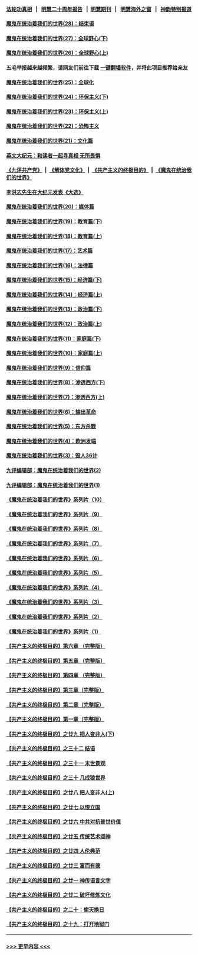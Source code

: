 #### [法轮功真相](https://github.com/gfw-breaker/truth/blob/master/README.md?t=0) &nbsp;&nbsp;|&nbsp;&nbsp; [明慧二十周年报告](https://github.com/gfw-breaker/mh-reports/blob/master/README.md?t=0) &nbsp;&nbsp;|&nbsp;&nbsp;[明慧期刊](https://github.com/gfw-breaker/mh-qikan) &nbsp;&nbsp;|&nbsp;&nbsp; [明慧海外之窗](https://github.com/gfw-breaker/mh-news/blob/master/README.md?t=0) &nbsp;&nbsp;|&nbsp;&nbsp; [神韵特别报道](https://github.com/gfw-breaker/mh-news/blob/master/shenyun.md?t=0)
#### [魔鬼在统治着我们的世界(28)：结束语](../pages/nsc422/n10936246.md?t=07020602) 
#### [魔鬼在统治着我们的世界(27)：全球野心(下)](../pages/nsc422/n10928319.md?t=07020602) 
#### [魔鬼在统治着我们的世界(26)：全球野心(上)](../pages/nsc422/n10900318.md?t=07020602) 
#### 五毛举报越来越频繁，请网友们前往下载 [一键翻墙软件](https://github.com/gfw-breaker/ssr-accounts)，并将此项目推荐给亲友
#### [魔鬼在统治着我们的世界(25)：全球化](../pages/nsc422/n10788205.md?t=07020602) 
#### [魔鬼在统治着我们的世界(24)：环保主义(下)](../pages/nsc422/n10695307.md?t=07020602) 
#### [魔鬼在统治着我们的世界(23)：环保主义(上)](../pages/nsc422/n10688613.md?t=07020602) 
#### [魔鬼在统治着我们的世界(22)：恐怖主义](../pages/nsc422/n10614727.md?t=07020602) 
#### [魔鬼在统治着我们的世界(21)：文化篇](../pages/nsc422/n10597706.md?t=07020602) 
#### [英文大纪元：和读者一起寻真相 无所畏惧](../pages/nsc422/n12542027.md?t=07020602) 
#### [《九评共产党》](https://github.com/begood0513/9ping.md/blob/master/README.md) &nbsp;|&nbsp; [《解体党文化》](../../../../jtdwh.md/blob/master/README.md)  &nbsp;|&nbsp; [《共产主义的终极目的》](../../../../gczydzjmd.md/blob/master/README.md) &nbsp;|&nbsp; [《魔鬼在统治我们的世界》](../../../../mgztzwmdsj.md/blob/master/README.md) 
#### [李洪志先生在大纪元发表《大选》](../pages/nsc422/n12534746.md?t=07020602) 
#### [魔鬼在统治着我们的世界(20)：媒体篇](../pages/nsc422/n10586579.md?t=07020602) 
#### [魔鬼在统治着我们的世界(19)：教育篇(下)](../pages/nsc422/n10564808.md?t=07020602) 
#### [魔鬼在统治着我们的世界(18)：教育篇(上)](../pages/nsc422/n10526970.md?t=07020602) 
#### [魔鬼在统治着我们的世界(17)：艺术篇](../pages/nsc422/n10499093.md?t=07020602) 
#### [魔鬼在统治着我们的世界(16)：法律篇](../pages/nsc422/n10485969.md?t=07020602) 
#### [魔鬼在统治着我们的世界(15)：经济篇(下)](../pages/nsc422/n10469975.md?t=07020602) 
#### [魔鬼在统治着我们的世界(14)：经济篇(上)](../pages/nsc422/n10457370.md?t=07020602) 
#### [魔鬼在统治着我们的世界(13)：政治篇(下)](../pages/nsc422/n10448270.md?t=07020602) 
#### [魔鬼在统治着我们的世界(12)：政治篇(上)](../pages/nsc422/n10444576.md?t=07020602) 
#### [魔鬼在统治着我们的世界(11)：家庭篇(下)](../pages/nsc422/n10440961.md?t=07020602) 
#### [魔鬼在统治着我们的世界(10)：家庭篇(上)](../pages/nsc422/n10435448.md?t=07020602) 
#### [魔鬼在统治着我们的世界(9)：信仰篇](../pages/nsc422/n10432159.md?t=07020602) 
#### [魔鬼在统治着我们的世界(8)：渗透西方(下)](../pages/nsc422/n10429603.md?t=07020602) 
#### [魔鬼在统治着我们的世界(7)：渗透西方(上)](../pages/nsc422/n10426013.md?t=07020602) 
#### [魔鬼在统治着我们的世界(6)：输出革命](../pages/nsc422/n10421536.md?t=07020602) 
#### [魔鬼在统治着我们的世界(5)：东方杀戮](../pages/nsc422/n10417707.md?t=07020602) 
#### [魔鬼在统治着我们的世界(4)：欧洲发端](../pages/nsc422/n10414890.md?t=07020602) 
#### [魔鬼在统治着我们的世界(3)：毁人36计](../pages/nsc422/n10411583.md?t=07020602) 
#### [九评编辑部：魔鬼在统治着我们的世界(2)](../pages/nsc422/n10410036.md?t=07020602) 
#### [九评编辑部：魔鬼在统治着我们的世界(1)](../pages/nsc422/n10406825.md?t=07020602) 
#### [《魔鬼在统治着我们的世界》系列片（10）](../pages/nsc422/n12292670.md?t=07020602) 
#### [《魔鬼在统治着我们的世界》系列片（9）](../pages/nsc422/n12290859.md?t=07020602) 
#### [《魔鬼在统治着我们的世界》系列片（8）](../pages/nsc422/n12287445.md?t=07020602) 
#### [《魔鬼在统治着我们的世界》系列片（7）](../pages/nsc422/n12283425.md?t=07020602) 
#### [《魔鬼在统治着我们的世界》系列片（6）](../pages/nsc422/n12282314.md?t=07020602) 
#### [《魔鬼在统治着我们的世界》系列片（5）](../pages/nsc422/n12281419.md?t=07020602) 
#### [《魔鬼在统治着我们的世界》系列片（4）](../pages/nsc422/n12274024.md?t=07020602) 
#### [《魔鬼在统治着我们的世界》系列片（3）](../pages/nsc422/n12271322.md?t=07020602) 
#### [《魔鬼在统治着我们的世界》系列片（2）](../pages/nsc422/n12269049.md?t=07020602) 
#### [《魔鬼在统治着我们的世界》系列片（1）](../pages/nsc422/n12267575.md?t=07020602) 
#### [【共产主义的终极目的】第六章 （完整版）](../pages/nsc422/n11428913.md?t=07020602) 
#### [【共产主义的终极目的】第五章 （完整版）](../pages/nsc422/n11428912.md?t=07020602) 
#### [【共产主义的终极目的】第四章 （完整版）](../pages/nsc422/n11428907.md?t=07020602) 
#### [【共产主义的终极目的】第三章（完整版）](../pages/nsc422/n11428848.md?t=07020602) 
#### [【共产主义的终极目的】第二章（完整版）](../pages/nsc422/n11428831.md?t=07020602) 
#### [【共产主义的终极目的】第一章（完整版）](../pages/nsc422/n11417651.md?t=07020602) 
#### [【共产主义的终极目的】之廿九 把人变非人(下)](../pages/nsc422/n11344140.md?t=07020602) 
#### [【共产主义的终极目的】之三十二 结语](../pages/nsc422/n11360535.md?t=07020602) 
#### [【共产主义的终极目的】之三十一 末世景观](../pages/nsc422/n11351129.md?t=07020602) 
#### [【共产主义的终极目的】之三十 几成狼世界](../pages/nsc422/n11348280.md?t=07020602) 
#### [【共产主义的终极目的】之廿八 把人变非人(上)](../pages/nsc422/n11340492.md?t=07020602) 
#### [【共产主义的终极目的】之廿七 以恨立国](../pages/nsc422/n11336944.md?t=07020602) 
#### [【共产主义的终极目的】之廿六 中共对抗普世价值](../pages/nsc422/n11324785.md?t=07020602) 
#### [【共产主义的终极目的】之廿五 传统艺术颂神](../pages/nsc422/n11296396.md?t=07020602) 
#### [【共产主义的终极目的】之廿四 人伦典范](../pages/nsc422/n11296397.md?t=07020602) 
#### [【共产主义的终极目的】之廿三 富而有德](../pages/nsc422/n11283598.md?t=07020602) 
#### [【共产主义的终极目的】之廿一 神传语言文字](../pages/nsc422/n11263265.md?t=07020602) 
#### [【共产主义的终极目的】之廿二 破坏修炼文化](../pages/nsc422/n11245728.md?t=07020602) 
#### [【共产主义的终极目的】之二十：偷天换日](../pages/nsc422/n11238846.md?t=07020602) 
#### [【共产主义的终极目的】之十九：打开地狱门](../pages/nsc422/n11206376.md?t=07020602) 

----
#### [ >>> 更早内容 <<< ](../indexes/nsc422-earlier.md)
